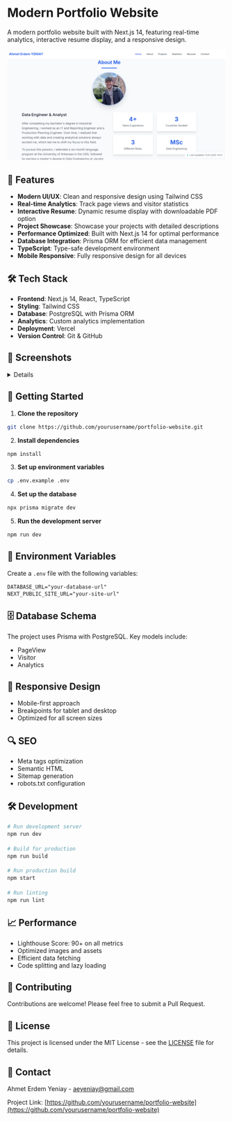 # Modern Portfolio Website

A modern portfolio website built with Next.js 14, featuring real-time analytics, interactive resume display, and a responsive design.

![Portfolio Website Preview](/public/images/screenshots/home.png)

## 🚀 Features

- **Modern UI/UX**: Clean and responsive design using Tailwind CSS
- **Real-time Analytics**: Track page views and visitor statistics
- **Interactive Resume**: Dynamic resume display with downloadable PDF option
- **Project Showcase**: Showcase your projects with detailed descriptions
- **Performance Optimized**: Built with Next.js 14 for optimal performance
- **Database Integration**: Prisma ORM for efficient data management
- **TypeScript**: Type-safe development environment
- **Mobile Responsive**: Fully responsive design for all devices

## 🛠️ Tech Stack

- **Frontend**: Next.js 14, React, TypeScript
- **Styling**: Tailwind CSS
- **Database**: PostgreSQL with Prisma ORM
- **Analytics**: Custom analytics implementation
- **Deployment**: Vercel
- **Version Control**: Git & GitHub

## 📸 Screenshots

<details>

### Home Page
![Home Page](/public/images/screenshots/home.png)

### Projects Page
![Projects Page](/public/images/screenshots/projects.png)

### Resume Page
![Resume Page](/public/images/screenshots/resume.png)

### Analytics Page
![Analytics](/public/images/screenshots/analytics.png)

</details>

## 🚀 Getting Started

1. **Clone the repository**

```bash 
git clone https://github.com/yourusername/portfolio-website.git
```


2. **Install dependencies**
```bash 
npm install
```


3. **Set up environment variables**
```bash 
cp .env.example .env
```


4. **Set up the database**
```bash
npx prisma migrate dev
```


5. **Run the development server**
```bash
npm run dev
```


## 📄 Environment Variables

Create a `.env` file with the following variables:
```env
DATABASE_URL="your-database-url"
NEXT_PUBLIC_SITE_URL="your-site-url"
```


## 🗄️ Database Schema

The project uses Prisma with PostgreSQL. Key models include:
- PageView
- Visitor
- Analytics

## 📱 Responsive Design

- Mobile-first approach
- Breakpoints for tablet and desktop
- Optimized for all screen sizes

## 🔍 SEO

- Meta tags optimization
- Semantic HTML
- Sitemap generation
- robots.txt configuration

## 🛠️ Development

```bash
# Run development server
npm run dev

# Build for production
npm run build

# Run production build
npm start

# Run linting
npm run lint
```


## 📈 Performance

- Lighthouse Score: 90+ on all metrics
- Optimized images and assets
- Efficient data fetching
- Code splitting and lazy loading

## 🤝 Contributing

Contributions are welcome! Please feel free to submit a Pull Request.

## 📝 License

This project is licensed under the MIT License - see the [LICENSE](LICENSE) file for details.

## 📧 Contact

Ahmet Erdem Yeniay - [aeyeniay@gmail.com](mailto:your@email.com)

Project Link: [https://github.com/yourusername/portfolio-website](https://github.com/yourusername/portfolio-website)

